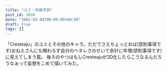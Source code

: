 ```yaml
---
title: "ユミ・年齢不詳"
post_id: 3036
date: "2002-03-04T00:00:00+09:00"
draft: true
tags: []
---
```



「Cresteaju」のユミとその他のキャラ。ただでさえちょっとおば(禁則事項です)おねえさんにも関わらず自分のヘタレさのせいで余計に年増(禁則事項です)に見えてしまう罠。 後ろのやつはもしCresteajuが3D化したらこうなるんだろうなぁって妄想をこめて描いてみた。
